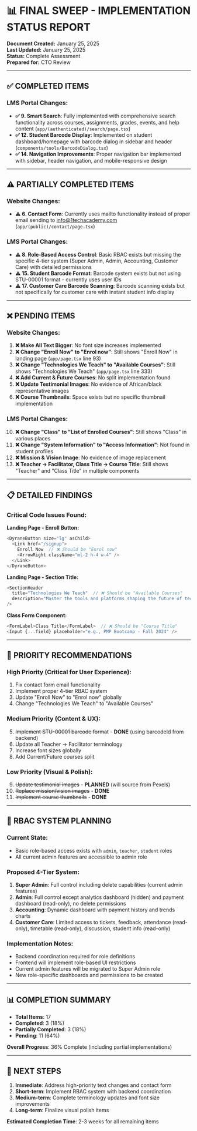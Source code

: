 # 📊 FINAL SWEEP - IMPLEMENTATION STATUS REPORT

**Document Created:** January 25, 2025  
**Last Updated:** January 25, 2025  
**Status:** Complete Assessment  
**Prepared for:** CTO Review

---

## ✅ **COMPLETED ITEMS**

### LMS Portal Changes:
- **✅ 9. Smart Search**: Fully implemented with comprehensive search functionality across courses, assignments, grades, events, and help content (`app/(authenticated)/search/page.tsx`)
- **✅ 12. Student Barcode Display**: Implemented on student dashboard/homepage with barcode dialog in sidebar and header (`components/tools/BarcodeDialog.tsx`)
- **✅ 14. Navigation Improvements**: Proper navigation bar implemented with sidebar, header navigation, and mobile-responsive design

---

## ⚠️ **PARTIALLY COMPLETED ITEMS**

### Website Changes:
- **⚠️ 6. Contact Form**: Currently uses mailto functionality instead of proper email sending to info@1techacademy.com (`app/(public)/contact/page.tsx`)

### LMS Portal Changes:
- **⚠️ 8. Role-Based Access Control**: Basic RBAC exists but missing the specific 4-tier system (Super Admin, Admin, Accounting, Customer Care) with detailed permissions
- **⚠️ 15. Student Barcode Format**: Barcode system exists but not using STU-00001 format - currently uses user IDs
- **⚠️ 17. Customer Care Barcode Scanning**: Barcode scanning exists but not specifically for customer care with instant student info display

---

## ❌ **PENDING ITEMS**

### Website Changes:
1. **❌ Make All Text Bigger**: No font size increases implemented
2. **❌ Change "Enroll Now" to "Enrol now"**: Still shows "Enroll Now" in landing page (`app/page.tsx` line 93)
3. **❌ Change "Technologies We Teach" to "Available Courses"**: Still shows "Technologies We Teach" (`app/page.tsx` line 333)
4. **❌ Add Current & Future Courses**: No split implementation found
5. **❌ Update Testimonial Images**: No evidence of African/black representative images
7. **❌ Course Thumbnails**: Space exists but no specific thumbnail implementation

### LMS Portal Changes:
10. **❌ Change "Class" to "List of Enrolled Courses"**: Still shows "Class" in various places
11. **❌ Change "System Information" to "Access Information"**: Not found in student profiles
13. **❌ Mission & Vision Image**: No evidence of image replacement
16. **❌ Teacher → Facilitator, Class Title → Course Title**: Still shows "Teacher" and "Class Title" in multiple components

---

## 📋 **DETAILED FINDINGS**

### Critical Code Issues Found:

**Landing Page - Enroll Button:**
```typescript
<DyraneButton size="lg" asChild>
  <Link href="/signup">
    Enroll Now  // ❌ Should be "Enrol now"
    <ArrowRight className="ml-2 h-4 w-4" />
  </Link>
</DyraneButton>
```

**Landing Page - Section Title:**
```typescript
<SectionHeader
  title="Technologies We Teach"  // ❌ Should be "Available Courses"
  description="Master the tools and platforms shaping the future of tech."
/>
```

**Class Form Component:**
```typescript
<FormLabel>Class Title</FormLabel>  // ❌ Should be "Course Title"
<Input {...field} placeholder="e.g., PMP Bootcamp - Fall 2024" />
```

---

## 🎯 **PRIORITY RECOMMENDATIONS**

### High Priority (Critical for User Experience):
1. Fix contact form email functionality
2. Implement proper 4-tier RBAC system
3. Update "Enroll Now" to "Enrol now" globally
4. Change "Technologies We Teach" to "Available Courses"

### Medium Priority (Content & UX):
5. ~~Implement STU-00001 barcode format~~ - **DONE** (using barcodeId from backend)
6. Update all Teacher → Facilitator terminology
7. Increase font sizes globally
8. Add Current/Future courses split

### Low Priority (Visual & Polish):
9. ~~Update testimonial images~~ - **PLANNED** (will source from Pexels)
10. ~~Replace mission/vision images~~ - **DONE**
11. ~~Implement course thumbnails~~ - **DONE**

---

## 📝 **RBAC SYSTEM PLANNING**

### Current State:
- Basic role-based access exists with `admin`, `teacher`, `student` roles
- All current admin features are accessible to admin role

### Proposed 4-Tier System:
1. **Super Admin**: Full control including delete capabilities (current admin features)
2. **Admin**: Full control except analytics dashboard (hidden) and payment dashboard (read-only), no delete permissions
3. **Accounting**: Dynamic dashboard with payment history and trends charts
4. **Customer Care**: Limited access to tickets, feedback, attendance (read-only), timetable (read-only), discussion, student info (read-only)

### Implementation Notes:
- Backend coordination required for role definitions
- Frontend will implement role-based UI restrictions
- Current admin features will be migrated to Super Admin role
- New role-specific dashboards and permissions to be created

---

## 📊 **COMPLETION SUMMARY**

- **Total Items**: 17
- **Completed**: 3 (18%)
- **Partially Completed**: 3 (18%)
- **Pending**: 11 (64%)

**Overall Progress**: 36% Complete (including partial implementations)

---

## 🚀 **NEXT STEPS**

1. **Immediate**: Address high-priority text changes and contact form
2. **Short-term**: Implement RBAC system with backend coordination
3. **Medium-term**: Complete terminology updates and font size improvements
4. **Long-term**: Finalize visual polish items

**Estimated Completion Time**: 2-3 weeks for all remaining items
